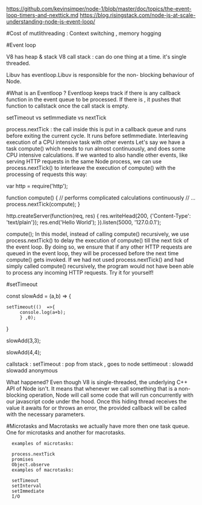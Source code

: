 https://github.com/kevinsimper/node-1/blob/master/doc/topics/the-event-loop-timers-and-nexttick.md
https://blog.risingstack.com/node-js-at-scale-understanding-node-js-event-loop/


#Cost of mutlithreading :
Context switching , memory hogging


#Event loop


V8 has heap & stack 
V8 call stack : can do one thing at a time. it's single threaded.


Libuv has eventloop.Libuv is responsible for the non- blocking behaviour of Node.


#What is an Eventloop ?
    Eventloop keeps track if there is any callback function in the event queue to be processed.
    If there is , it pushes that function to callstack once the call stack is empty.


setTimeout vs setImmediate  vs nextTick 

process.nextTick : the call inside this is put in a callback queue and runs before exiting the current cycle.
It runs before setImmediate.
Interleaving execution of a CPU intensive task with other events
Let's say we have a task compute() which needs to run almost continuously, and does some CPU intensive calculations. 
If we wanted to also handle other events, like serving HTTP requests in the same Node process, 
we can use process.nextTick() to interleave the execution of compute() with the processing of requests this way:

var http = require('http');

function compute() {
    // performs complicated calculations continuously
    // ...
    process.nextTick(compute);
}

http.createServer(function(req, res) {
     res.writeHead(200, {'Content-Type': 'text/plain'});
     res.end('Hello World');
}).listen(5000, '127.0.0.1');

compute();
In this model, instead of calling compute() recursively, we use process.nextTick() to delay the execution of compute() till the next tick
of the event loop. By doing so, we ensure that if any other HTTP requests are queued in the event loop, they will be processed before the next time compute() gets invoked. 
If we had not used process.nextTick() and had simply called compute() recursively, the program would not have been able to process any incoming HTTP requests.
Try it for yourself!

#setTimeout 

const slowAdd = (a,b) => {

    setTimeout(()  =>{
         console.log(a+b);
         } ,0);
         
  }
  
  
  slowAdd(3,3);
  
  slowAdd(4,4);
  
  
  callstack :
     setTimeout : pop from stack , goes to node 
     settimeout : 
     slowadd
     slowadd
     anonymous 
     
  
  
  
  
  What happened? Even though V8 is single-threaded, the underlying C++ API of Node isn't. It means that whenever we call something that is a non-blocking operation, Node will call some code that will run concurrently with our javascript code under the hood. 
  Once this hiding thread receives the value it awaits for or throws an error, the provided callback will be called with the necessary parameters.
  
  #Microtasks and Macrotasks
        we actually have more then one task queue. One for microtasks and another for macrotasks.

      examples of microtasks:

      process.nextTick
      promises
      Object.observe
      examples of macrotasks:

      setTimeout
      setInterval
      setImmediate
      I/O
  
  
  
  
